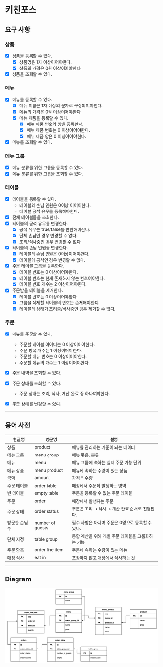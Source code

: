 # 키친포스

## 요구 사항

### 상품

- [x] 상품을 등록할 수 있다.
  - [x] 상품명은 1자 이상이어야한다. 
  - [x] 상품의 가격은 0원 이상이어야한다.
- [x] 상품을 조회할 수 있다.

### 메뉴

- [x] 메뉴를 등록할 수 있다.
  - [x] 메뉴 이름은 1자 이상의 문자로 구성되어야한다.
  - [x] 메뉴의 가격은 0원 이상이어야한다.
  - [x] 메뉴 제품을 등록할 수 있다.
    - [x] 메뉴 제품 번호와 양을 등록한다.
    - [x] 메뉴 제품 번호는 0 이상이어야한다.
    - [x] 메뉴 제품 양은 0 이상이어야한다.
- [x] 메뉴를 조회할 수 있다.

### 메뉴 그룹

- [x] 메뉴 분류를 위한 그룹을 등록할 수 있다.
- [x] 메뉴 분류를 위한 그룹을 조회할 수 있다.

### 테이블

- [x] 테이블을 등록할 수 있다.
  - 테이블의 손님 인원은 0이상 이어야한다.
  - 테이블 공석 유무를 등록해야한다.
- [x] 전체 테이블들을 조회한다.
- [x] 테이블의 공석 유무를 변경한다.
  - [x] 공석 유무는 true/false를 반환해야한다.
  - [x] 단체 손님인 경우 변경할 수 없다.
  - [x] 조리/식사중인 경우 변경할 수 없다.
- [x] 테이블의 손님 인원을 변경한다.
  - [x] 테이블의 손님 인원은 0이상이어야한다.
  - [x] 테이블이 공석인 경우 변경할 수 없다.

- [x] 주문 테이블 그룹을 등록한다.
  - [x] 테이블 번호는 0 이상이어야한다.
  - [x] 테이블 번호는 현재 존재하지 않는 번호여야한다.
  - [x] 테이블 번호 개수는 2 이상이어야한다. 
- [x] 주문받을 테이블을 제거한다. 
  - [x] 테이블 번호는 0 이상이어야한다.
  - [x] 그룹을 삭제할 테이블의 번호는 존재해야한다.
  - [x] 테이블의 상태가 조리중/식사중인 경우 제거할 수 없다.

### 주문

- [x] 메뉴를 주문할 수 있다.
  - 주문할 테이블 아이디는 0 이상이어야한다.
  - 주문 항목 개수는 1 이상이어야한다.
  - 주문할 메뉴 번호는 0 이상이어야한다.
  - 주문할 메뉴의 개수는 1 이상이어야한다.
- [x] 주문 내역을 조회할 수 있다.
- [x] 주문 상태를 조회할 수 있다.
  - 주문 상태는 조리, 식사, 계산 완료 중 하나여야한다.
- [x] 주문 상태를 변경할 수 있다.
  

---

## 용어 사전

| 한글명 | 영문명 | 설명 |
| --- | --- | --- |
| 상품 | product | 메뉴를 관리하는 기준이 되는 데이터 |
| 메뉴 그룹 | menu group | 메뉴 묶음, 분류 |
| 메뉴 | menu | 메뉴 그룹에 속하는 실제 주문 가능 단위 |
| 메뉴 상품 | menu product | 메뉴에 속하는 수량이 있는 상품 |
| 금액 | amount | 가격 * 수량 |
| 주문 테이블 | order table | 매장에서 주문이 발생하는 영역 |
| 빈 테이블 | empty table | 주문을 등록할 수 없는 주문 테이블 |
| 주문 | order | 매장에서 발생하는 주문 |
| 주문 상태 | order status | 주문은 조리 ➜ 식사 ➜ 계산 완료 순서로 진행된다. |
| 방문한 손님 수 | number of guests | 필수 사항은 아니며 주문은 0명으로 등록할 수 있다. |
| 단체 지정 | table group | 통합 계산을 위해 개별 주문 테이블을 그룹화하는 기능 |
| 주문 항목 | order line item | 주문에 속하는 수량이 있는 메뉴 |
| 매장 식사 | eat in | 포장하지 않고 매장에서 식사하는 것 |
  

---

## Diagram

![image](./diagrame.png)